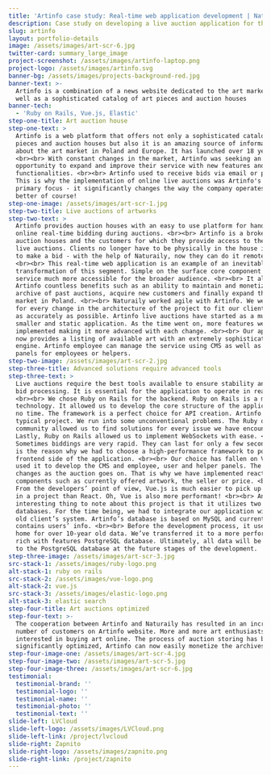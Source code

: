 ```yaml
---
title: 'Artinfo case study: Real-time web application development | Naturaily'
description: Case study on developing a live auction application for the art world.
slug: artinfo
layout: portfolio-details
image: /assets/images/art-scr-6.jpg
twitter-card: summary_large_image
project-screenshot: /assets/images/artinfo-laptop.png
project-logo: /assets/images/artinfo.svg
banner-bg: /assets/images/projects-background-red.jpg
banner-text: >-
  Artinfo is a combination of a news website dedicated to the art market, as
  well as a sophisticated catalog of art pieces and auction houses
banner-tech:
  - 'Ruby on Rails, Vue.js, Elastic'
step-one-title: Art auction house
step-one-text: >
  Artinfo is a web platform that offers not only a sophisticated catalog of art
  pieces and auction houses but also it is an amazing source of information
  about the art market in Poland and Europe. It has launched over 18 years ago.
  <br><br> With constant changes in the market, Artinfo was seeking an
  opportunity to expand and improve their service with new features and
  functionalities. <br><br> Artinfo used to receive bids via email or phone.
  This is why the implementation of online live auctions was Artinfo's and our
  primary focus - it significantly changes the way the company operates, for the
  better of course!
step-one-image: /assets/images/art-scr-1.jpg
step-two-title: Live auctions of artworks
step-two-text: >
  Artinfo provides auction houses with an easy to use platform for handling
  online real-time bidding during auctions. <br><br> Artinfo is a broker between
  auction houses and the customers for which they provide access to the online
  live auctions. Clients no longer have to be physically in the house in order
  to make a bid - with the help of Naturaily, now they can do it remotely.
  <br><br> This real-time web application is an example of an inevitable digital
  transformation of this segment. Simple on the surface core component makes the
  service much more accessible for the broader audience. <br><br> It also gives
  Artinfo countless benefits such as an ability to maintain and monetize an
  archive of past auctions, acquire new customers and finally expand the art
  market in Poland. <br><br> Naturaily worked agile with Artinfo. We were open
  for every change in the architecture of the project to fit our client’s need
  as accurately as possible. Artinfo live auctions have started as a much
  smaller and static application. As the time went on, more features were being
  implemented making it more advanced with each change. <br><br> Our application
  now provides a listing of available art with an extremely sophisticated search
  engine. Artinfo employee can manage the service using CMS as well as dedicated
  panels for employees or helpers.
step-two-image: /assets/images/art-scr-2.jpg
step-three-title: Advanced solutions require advanced tools
step-three-text: >
  Live auctions require the best tools available to ensure stability and fast
  bid processing. It is essential for the application to operate in real time.
  <br><br> We chose Ruby on Rails for the backend. Ruby on Rails is a mature
  technology. It allowed us to develop the core structure of the application in
  no time. The framework is a perfect choice for API creation. Artinfo wasn’t a
  typical project. We run into some unconventional problems. The Ruby on Rails
  community allowed us to find solutions for every issue we have encountered.
  Lastly, Ruby on Rails allowed us to implement WebSockets with ease. <br><br>
  Sometimes biddings are very rapid. They can last for only a few seconds. This
  is the reason why we had to choose a high-performance framework to power the
  frontend side of the application. <br><br> Our choice has fallen on Vue.js. We
  used it to develop the CMS and employee, user and helper panels. The site
  changes as the auction goes on. That is why we have implemented reactive
  components such as currently offered artwork, the seller or price. <br><br>
  From the developers’ point of view, Vue.js is much easier to pick up and use
  in a project than React. Oh, Vue is also more performant! <br><br> An
  interesting thing to note about this project is that it utilizes two
  databases. For the time being, we had to integrate our application with the
  old client’s system. Artinfo’s database is based on MySQL and currently
  contains users’ info. <br><br> Before the development process, it used to be a
  home for over 10-year old data. We’ve transferred it to a more performant and
  rich with features PostgreSQL database. Ultimately, all data will be migrated
  to the PostgreSQL database at the future stages of the development.
step-three-image: /assets/images/art-scr-3.jpg
src-stack-1: /assets/images/ruby-logo.png
alt-stack-1: ruby on rails
src-stack-2: /assets/images/vue-logo.png
alt-stack-2: vue.js
src-stack-3: /assets/images/elastic-logo.png
alt-stack-3: elastic search
step-four-title: Art auctions optimized
step-four-text: >-
  The cooperation between Artinfo and Naturaily has resulted in an increased
  number of customers on Artinfo website. More and more art enthusiasts are
  interested in buying art online. The process of auction storing has been
  significantly optimized, Artinfo can now easily monetize the archives.
step-four-image-one: /assets/images/art-scr-4.jpg
step-four-image-two: /assets/images/art-scr-5.jpg
step-four-image-three: /assets/images/art-scr-6.jpg
testimonial:
  testimonial-brand: ''
  testimonial-logo: ''
  testimonial-name: ''
  testimonial-photo: ''
  testimonial-text: ''
slide-left: LVCloud
slide-left-logo: /assets/images/LVCloud.png
slide-left-link: /project/lvcloud
slide-right: Zapnito
slide-right-logo: /assets/images/zapnito.png
slide-right-link: /project/zapnito
---
```


